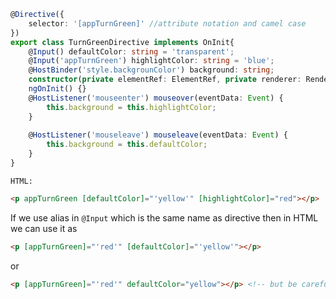 ```ts
@Directive({
    selector: '[appTurnGreen]' //attribute notation and camel case
})
export class TurnGreenDirective implements OnInit{
    @Input() defaultColor: string = 'transparent';
    @Input('appTurnGreen') highlightColor: string = 'blue';
    @HostBinder('style.backgrounColor') background: string;
    constructor(private elementRef: ElementRef, private renderer: Renderer2) {}
    ngOnInit() {}
    @HostListener('mouseenter') mouseover(eventData: Event) {
        this.background = this.highlightColor;
    }
        
    @HostListener('mouseleave') mouseleave(eventData: Event) {
        this.background = this.defaultColor;
    }
}
```

`HTML:`
```html
<p appTurnGreen [defaultColor]="'yellow'" [highlightColor]="red"></p>
```

If we use alias in `@Input` which is the same name as directive then in HTML we can use it as

```html
<p [appTurnGreen]="'red'" [defaultColor]="'yellow'"></p>
```
or 
```html
<p [appTurnGreen]="'red'" defaultColor="yellow"></p> <!-- but be careful with this notation. -->
```
